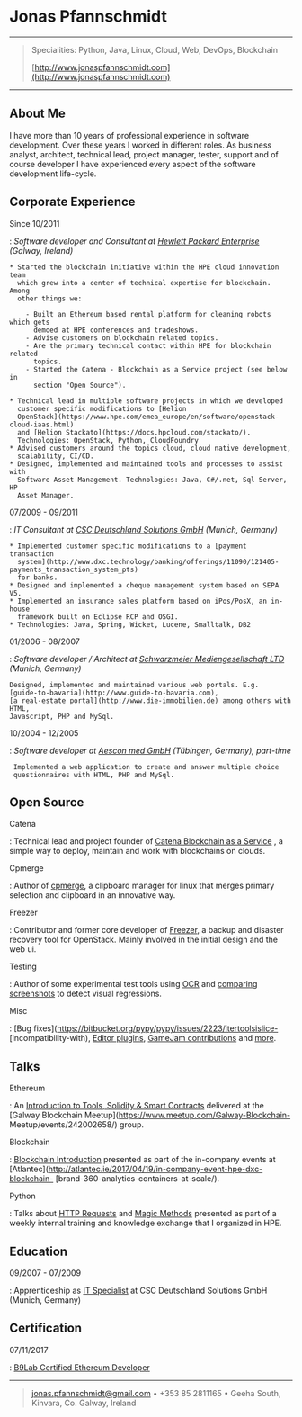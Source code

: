 Jonas Pfannschmidt
==================

----

>  Specialities: Python, Java, Linux, Cloud, Web, DevOps, Blockchain
>
>  [http://www.jonaspfannschmidt.com](http://www.jonaspfannschmidt.com)

----

About Me
--------

I have more than 10 years of professional experience in software development. 
Over these years I worked in different roles. As business analyst, architect, 
technical lead, project manager, tester, support and of course developer I have
experienced every aspect of the software development life-cycle.

Corporate Experience
--------------------

Since 10/2011

:   *Software developer and Consultant at [Hewlett Packard 
    Enterprise](https://www.hpe.com) (Galway, Ireland)*

    * Started the blockchain initiative within the HPE cloud innovation team
      which grew into a center of technical expertise for blockchain. Among
      other things we:

        - Built an Ethereum based rental platform for cleaning robots which gets 
          demoed at HPE conferences and tradeshows.
        - Advise customers on blockchain related topics.
        - Are the primary technical contact within HPE for blockchain related 
          topics.
        - Started the Catena - Blockchain as a Service project (see below in 
          section "Open Source").

    * Technical lead in multiple software projects in which we developed 
      customer specific modifications to [Helion 
      OpenStack](https://www.hpe.com/emea_europe/en/software/openstack-cloud-iaas.html) 
      and [Helion Stackato](https://docs.hpcloud.com/stackato/). 
      Technologies: OpenStack, Python, CloudFoundry
    * Advised customers around the topics cloud, cloud native development, 
      scalability, CI/CD.
    * Designed, implemented and maintained tools and processes to assist with
      Software Asset Management. Technologies: Java, C#/.net, Sql Server, HP
      Asset Manager.


07/2009 - 09/2011

:   *IT Consultant at [CSC Deutschland Solutions GmbH](http://www.csc.com/)
    (Munich, Germany)*

    * Implemented customer specific modifications to a [payment transaction 
      system](http://www.dxc.technology/banking/offerings/11090/121405-payments_transaction_system_pts) 
      for banks.
    * Designed and implemented a cheque management system based on SEPA V5.
    * Implemented an insurance sales platform based on iPos/PosX, an in-house
      framework built on Eclipse RCP and OSGI.
    * Technologies: Java, Spring, Wicket, Lucene, Smalltalk, DB2

01/2006 - 08/2007

:   *Software developer / Architect at [Schwarzmeier Mediengesellschaft 
    LTD](http://schwarzmeier-medien.de/) (Munich, Germany)*

    Designed, implemented and maintained various web portals. E.g.
    [guide-to-bavaria](http://www.guide-to-bavaria.com),
    [a real-estate portal](http://www.die-immobilien.de) among others with HTML, 
    Javascript, PHP and MySql.

10/2004 - 12/2005

:    *Software developer at [Aescon med GmbH](http://www.aesconmed.de/) 
     (Tübingen, Germany), part-time*

     Implemented a web application to create and answer multiple choice 
     questionnaires with HTML, PHP and MySql.

Open Source
-----------

Catena

:   Technical lead and project founder of 
    [Catena Blockchain as a Service](https://github.com/HewlettPackard/Catena)
    , a simple way to deploy, maintain and work with blockchains on clouds.

Cpmerge

:   Author of [cpmerge](http://jonaspfannschmidt.com/cpmerge.html), a 
    clipboard manager for linux that merges primary selection and clipboard in 
    an innovative way.

Freezer

: Contributor and former core developer of
  [Freezer](https://wiki.openstack.org/wiki/Freezer), a backup and disaster
  recovery tool for OpenStack. Mainly involved in the initial design and the web
  ui.

Testing

: Author of some experimental test tools using
  [OCR](https://github.com/JonasPf/ocr_testtool) and [comparing
  screenshots](https://github.com/JonasPf/testtools) to detect visual
  regressions.

Misc

: [Bug fixes](https://bitbucket.org/pypy/pypy/issues/2223/itertoolsislice-
  [incompatibility-with), [Editor plugins](https://github.com/JonasPf/JumpTo),
  [GameJam contributions](http://jonaspfannschmidt.com/gamejam2014.html) and
  [more](http://jonaspfannschmidt.com/).

Talks
-----

Ethereum

: An [Introduction to Tools, Solidity & Smart
  Contracts](http://jonaspfannschmidt.com/eth_workshop/index.html) delivered at
  the [Galway Blockchain Meetup](https://www.meetup.com/Galway-Blockchain-
  Meetup/events/242002658/) group.

Blockchain

: [Blockchain
  Introduction](http://jonaspfannschmidt.com/Atlantec%202017%20Blockchain.pptx)
  presented as part of the in-company events at
  [Atlantec](http://atlantec.ie/2017/04/19/in-company-event-hpe-dxc-blockchain-
  [brand-360-analytics-containers-at-scale/).

Python

: Talks about [HTTP Requests](http://jonaspfannschmidt.com/http_requests.html)
  and [Magic Methods](http://jonaspfannschmidt.com/magic_methods.html) presented
  as part of a weekly internal training and knowledge exchange that I organized
  in HPE.

Education
---------

09/2007 - 07/2009

: Apprenticeship as [IT Specialist](https://www.bibb.de/tools/berufesuche/index.php/certificate_supplement/en/fachinformatiker_fr_anwendungsentwicklung_e.pdf) 
  at CSC Deutschland Solutions GmbH (Munich, Germany)

Certification
-------------

07/11/2017

: [B9Lab Certified Ethereum Developer](https://academy.b9lab.com/courses/course-v1:B9lab+ETH-18+2017-11/about)

----

> <jonas.pfannschmidt@gmail.com> • +353 85 2811165 • Geeha South, Kinvara, Co. Galway, Ireland

